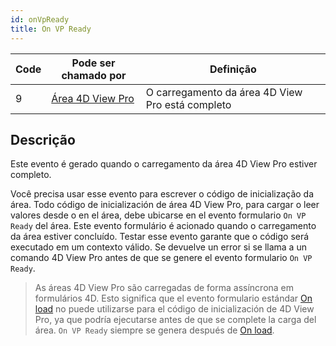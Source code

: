 ```yaml
---
id: onVpReady
title: On VP Ready
---
```


| Code | Pode ser chamado por                                    | Definição                                        |
| ---- | ------------------------------------------------------- | ------------------------------------------------ |
| 9    | [Área 4D View Pro](FormObjects/viewProArea_overview.md) | O carregamento da área 4D View Pro está completo |

## Descrição

Este evento é gerado quando o carregamento da área 4D View Pro estiver completo.

Você precisa usar esse evento para escrever o código de inicialização da área. Todo código de inicialización de área 4D View Pro, para cargar o leer valores desde o en el área, debe ubicarse en el evento formulario `On VP Ready` del área. Este evento formulário é acionado quando o carregamento da área estiver concluído. Testar esse evento garante que o código será executado em um contexto válido. Se devuelve un error si se llama a un comando 4D View Pro antes de que se genere el evento formulario `On VP Ready`.

> As áreas 4D View Pro são carregadas de forma assíncrona em formulários 4D. Esto significa que el evento formulario estándar [On load](onLoad.md) no puede utilizarse para el código de inicialización de 4D View Pro, ya que podría ejecutarse antes de que se complete la carga del área. `On VP Ready` siempre se genera después de [On load](onLoad.md).
